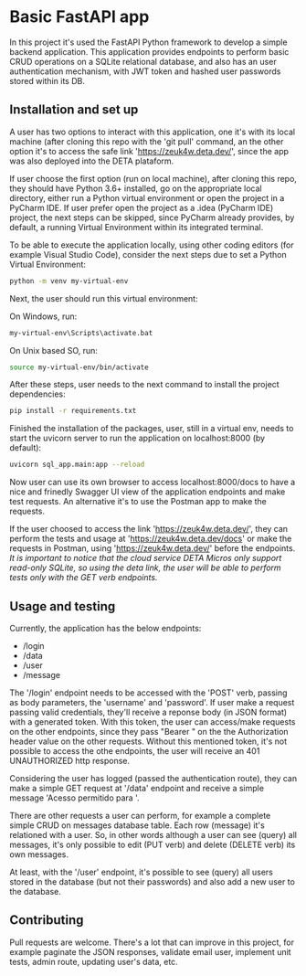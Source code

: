 # Basic FastAPI app

In this project it's used the FastAPI Python framework to develop a simple backend application. This application provides endpoints to perform basic CRUD
operations on a SQLite relational database, and also has an user authentication mechanism, with JWT token and hashed user passwords stored within its DB.

## Installation and set up

A user has two options to interact with this application, one it's with its local machine (after cloning this repo with the 'git pull' command, an the other 
option it's to access the safe link 'https://zeuk4w.deta.dev/', since the app was also deployed into the DETA plataform.

If user choose the first option (run on local machine), after cloning this repo, they should have Python 3.6+ installed, go on the appropriate local directory, 
either run a Python virtual environment or open the project in a PyCharm IDE. If user prefer open the project as a .idea (PyCharm IDE) project, the next steps
can be skipped, since PyCharm already provides, by default, a running Virtual Environment within its integrated terminal.

To be able to execute the application locally, using other coding editors (for example Visual Studio Code), consider the next steps due to set a Python Virtual 
Environment:

```bash
python -m venv my-virtual-env
```

Next, the user should run this virtual environment:

On Windows, run:

```bash
my-virtual-env\Scripts\activate.bat
```

On Unix based SO, run:

```bash
source my-virtual-env/bin/activate
```

After these steps, user needs to the next command to install the project dependencies:

```bash
pip install -r requirements.txt
```

Finished the installation of the packages, user, still in a virtual env, needs to start the uvicorn server to run the application on localhost:8000 (by default):

```bash
uvicorn sql_app.main:app --reload
```

Now user can use its own browser to access localhost:8000/docs to have a nice and frinedly Swagger UI view of the application endpoints and make test requests. An 
alternative it's to use the Postman app to make the requests.

If the user choosed to access the link 'https://zeuk4w.deta.dev/', they can perform the tests and usage at 'https://zeuk4w.deta.dev/docs' or make the requests in 
Postman, using 'https://zeuk4w.deta.dev/' before the endpoints. *It is important to notice that the cloud service DETA Micros only support read-only SQLite, so using the
deta link, the user will be able to perform tests only with the GET verb endpoints.*

## Usage and testing

Currently, the application has the below endpoints:

- /login
- /data
- /user
- /message

The '/login' endpoint needs to be accessed with the 'POST' verb, passing as body parameters, the 'username' and 'password'. If user make a request passing valid credentials, 
they'll receive a reponse body (in JSON format) with a generated token. With this token, the user can access/make requests on the other endpoints, since they pass "Bearer <token>" 
on the the Authorization header value on the other requests. Without this mentioned token, it's not possible to access the othe endpoints, the user will receive an 401 
UNAUTHORIZED http response.

Considering the user has logged (passed the authentication route), they can make a simple GET request at '/data' endpoint and receive a simple message 'Acesso permitido para 
<username>'.

There are other requests a user can perform, for example a complete simple CRUD on messages database table. Each row (message) it's relationed with a user. So, in other words 
although a user can see (query) all messages, it's only possible to edit (PUT verb) and delete (DELETE verb) its own messages.

At least, with the '/user' endpoint, it's possible to see (query) all users stored in the database (but not their passwords) and also add a new user to the database.

## Contributing
Pull requests are welcome. There's a lot that can improve in this project, for example paginate the JSON responses, validate email user, implement unit tests, admin route, 
updating user's data, etc.
